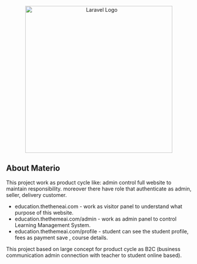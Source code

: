 <p align="center"><a href="https://laravel.com" target="_blank"><img src="https://raw.githubusercontent.com/laravel/art/master/logo-lockup/5%20SVG/2%20CMYK/1%20Full%20Color/laravel-logolockup-cmyk-red.svg" width="400" alt="Laravel Logo"></a></p>

## About Materio

This project work as product cycle like: admin control full website to maintain responsibility. moreover there have role that authenticate as admin, seller, delivery customer.

- education.thetheneai.com - work as visitor panel to understand what purpose of this website.
- education.thethemeai.com/admin - work as admin panel to control Learning Management System.
- education.thethemeai.com/profile - student can see the student profile, fees as payment save , course details.

This project based on large concept for product cycle as B2C (business communication admin connection with teacher to student online based).
